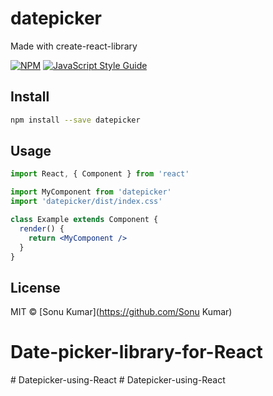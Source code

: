 # datepicker

 Made with create-react-library

[![NPM](https://img.shields.io/npm/v/datepicker.svg)](https://www.npmjs.com/package/datepicker) [![JavaScript Style Guide](https://img.shields.io/badge/code_style-standard-brightgreen.svg)](https://standardjs.com)

## Install

```bash
npm install --save datepicker
```

## Usage

```jsx
import React, { Component } from 'react'

import MyComponent from 'datepicker'
import 'datepicker/dist/index.css'

class Example extends Component {
  render() {
    return <MyComponent />
  }
}
```

## License

MIT © [Sonu Kumar](https://github.com/Sonu Kumar)
# Date-picker-library-for-React

#   D a t e p i c k e r - u s i n g - R e a c t  
 #   D a t e p i c k e r - u s i n g - R e a c t  
 